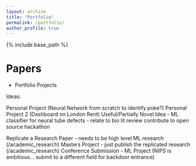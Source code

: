 ```yaml
---
layout: archive
title: "Portfolio"
permalink: /portfolio/
author_profile: true
---
```


{% include base_path %}

Papers
======
* Portfolio Projects

Ideas:

Personal Project (Neural Network from scratch to identify poke?)
Personal Project 2 (Dashboard on London Rent)
Useful/Partially Novel Idea - ML classifier for neural tube defects - relate to bio lit review
contribute to open source
hackathon

Replicate a Research Paper - needs to be high level ML research (/academic_research)
Masters Project - just publish the replicated research (/academic_research)
Conference Submission - ML Project (NIPS is ambitious... submit to a different field for backdoor entrance)